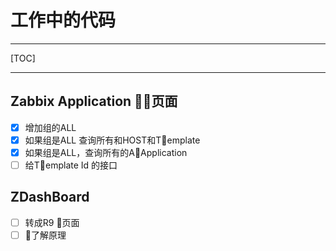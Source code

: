 # 工作中的代码
  -------------------

  [TOC]

  -------------------

## Zabbix Application 页面
  - [x] 增加组的ALL
  - [x] 如果组是ALL 查询所有和HOST和Template
  - [x] 如果组是ALL，查询所有的AApplication
  - [ ] 给Template Id 的接口

## ZDashBoard
- [ ] 转成R9 页面
- [ ] 了解原理

